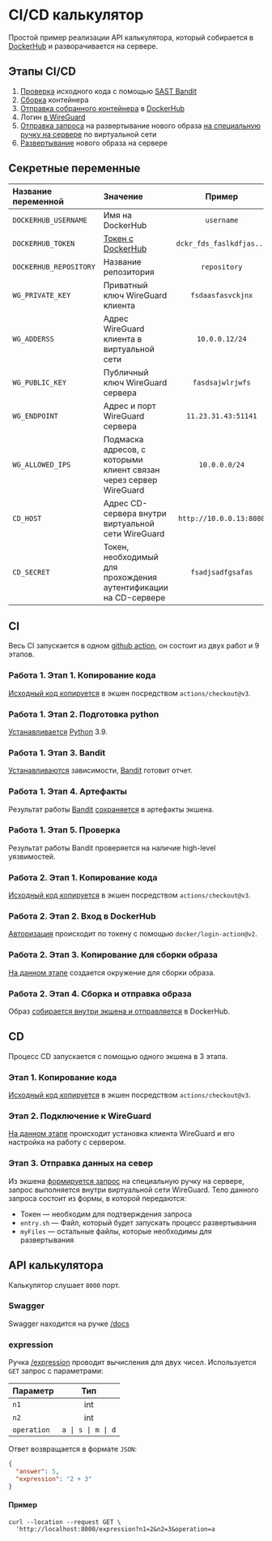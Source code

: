 # CI/CD калькулятор

Простой пример реализации API калькулятора, который собирается
в [DockerHub](https://hub.docker.com) и разворачивается на сервере.

## Этапы CI/CD

1. [Проверка](.github/workflows/ci.yml#L11) исходного кода с помощью [SAST Bandit](https://bandit.readthedocs.io/en/latest/)
2. [Сборка](.github/workflows/ci.yml#L58) контейнера
3. [Отправка собранного контейнера](.github/workflows/ci.yml#L58) в [DockerHub](https://hub.docker.com)
4. Логин [в WireGuard](.github/workflows/cd.yml#L17)
5. [Отправка запроса](https://github.com/gaskeo/cd-handler) на развертывание нового образа [на специальную ручку на сервере](.github/workflows/cd.yml#L34) по виртуальной сети
6. [Развертывание](.github/workflows/cd.yml#L35) нового образа на сервере

## Секретные переменные

| Название переменной    | Значение                                                               |          Пример          | 
|:-----------------------|:-----------------------------------------------------------------------|:------------------------:|
| `DOCKERHUB_USERNAME`   | Имя на DockerHub                                                       |        `username`        |
| `DOCKERHUB_TOKEN`      | [Токен с DockerHub](https://docs.docker.com/docker-hub/access-tokens/) | `dckr_fds_faslkdfjas...` |
| `DOCKERHUB_REPOSITORY` | Название репозитория                                                   |       `repository`       |
| `WG_PRIVATE_KEY`       | Приватный ключ WireGuard клиента                                       |    `fsdaasfasvckjnx`     |
| `WG_ADDERSS`           | Адрес WireGuard клиента в виртуальной сети                             |      `10.0.0.12/24`      |
| `WG_PUBLIC_KEY`        | Публичный ключ WireGuard сервера                                       |     `fasdsajwlrjwfs`     |
| `WG_ENDPOINT`          | Адрес и порт WireGuard сервера                                         |   `11.23.31.43:51141`    |
| `WG_ALLOWED_IPS`       | Подмаска адресов, с которыми клиент связан через сервер WireGuard      |      `10.0.0.0/24`       |
| `CD_HOST`              | Адрес CD-сервера внутри виртуальной сети WireGuard                     | `http://10.0.0.13:8080`  |
| `CD_SECRET`            | Токен, необходимый для прохождения аутентификации на CD-сервере        |    `fsadjsadfgsafas`     | 

## CI

Весь CI запускается в одном [github action](.github/workflows/ci.yml), он состоит из двух работ и 9 этапов.

### Работа 1. Этап 1. Копирование кода

[Исходный код копируется](.github/workflows/ci.yml#L12) в экшен посредством `actions/checkout@v3`.

### Работа 1. Этап 2. Подготовка python

[Устанавливается](.github/workflows/ci.yml#L14) [Python](https://www.python.org/) 3.9.

### Работа 1. Этап 3. Bandit

[Устанавливаются](.github/workflows/ci.yml#L18) зависимости, [Bandit](https://bandit.readthedocs.io/en/latest/) готовит отчет.

### Работа 1. Этап 4. Артефакты 

Результат работы [Bandit](https://bandit.readthedocs.io/en/latest/) [сохраняется](.github/workflows/ci.yml#L35) в артефакты экшена.

### Работа 1. Этап 5. Проверка

Результат работы Bandit проверяется на наличие high-level уязвимостей. 

### Работа 2. Этап 1. Копирование кода

[Исходный код копируется](.github/workflows/docker-image.yml#L12) в экшен посредством `actions/checkout@v3`.

### Работа 2. Этап 2. Вход в DockerHub

[Авторизация](.github/workflows/docker-image.yml#L15) происходит по токену с помощью `docker/login-action@v2`.

### Работа 2. Этап 3. Копирование для сборки образа

[На данном этапе](.github/workflows/docker-image.yml#L21) создается окружение для сборки образа.

### Работа 2. Этап 4. Сборка и отправка образа

Образ [собирается внутри экшена и отправляется](.github/workflows/docker-image.yml#L24) в DockerHub.

## CD

Процесс CD запускается с помощью одного экшена в 3 этапа.

### Этап 1. Копирование кода

[Исходный код копируется](.github/workflows/cd.yml#L13) в экшен
посредством `actions/checkout@v3`.

### Этап 2. Подключение к WireGuard

[На данном этапе](.github/workflows/cd.yml#L16) происходит установка клиента
WireGuard и его настройка на работу с сервером.

### Этап 3. Отправка данных на север

Из экшена [формируется запрос](.github/workflows/cd.yml#L33) на специальную
ручку на сервере, запрос выполняется внутри виртуальной сети WireGuard. Тело
данного запроса состоит из формы, в которой передаются:

- Токен — необходим для подтверждения запроса
- `entry.sh` — Файл, который будет запускать процесс развертывания
- `myFiles` — остальные файлы, которые необходимы для развертывания

## API калькулятора

Калькулятор слушает `8000` порт.

### Swagger

Swagger находится на ручке [/docs]()

### expression

Ручка [/expression]() проводит вычисления для двух чисел. Используется `GET`
запрос с параметрами:

| Параметр    |                    Тип                    |
|:------------|:-----------------------------------------:|
| `n1`        |                    int                    |
| `n2`        |                    int                    |
| `operation` | <code>a &#124; s &#124; m &#124; d</code> |

Ответ возвращается в формате `JSON`:

```json
{
  "answer": 5,
  "expression": "2 + 3"
}
```

#### Пример

```shell
curl --location --request GET \
  'http://localhost:8000/expression?n1=2&n2=3&operation=a
```